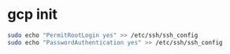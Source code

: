 # gcp init
```bash
sudo echo "PermitRootLogin yes" >> /etc/ssh/ssh_config
sudo echo "PasswordAuthentication yes" >> /etc/ssh/ssh_config
```